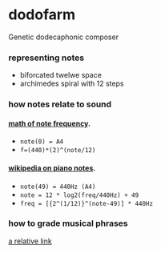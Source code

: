 # dodofarm
Genetic dodecaphonic composer

### representing notes
 * biforcated twelwe space
 * archimedes spiral with 12 steps

### how notes relate to sound
#### [math of note frequency](http://www.intmath.com/trigonometric-graphs/music.php).
- `note(0) = A4`
- `f=(440)*(2)^(note/12)`

#### [wikipedia on piano notes](http://en.wikipedia.org/wiki/Piano_key_frequencies).
- `note(49) = 440Hz (A4)`
- `note = 12 * log2(freq/440Hz) + 49`
- `freq = [{2^(1/12)}^(note-49)] * 440Hz`

### how to grade musical phrases
[a relative link](dodofarm/img/biforcated-cookie.jpg)